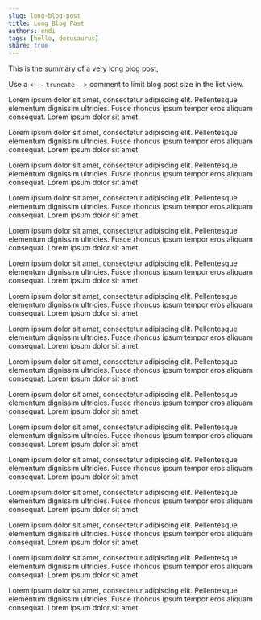 ```yaml
---  
slug: long-blog-post  
title: Long Blog Post  
authors: endi  
tags: [hello, docusaurus]  
share: true  
---  
```

  
This is the summary of a very long blog post,  
  
Use a `<!--` `truncate` `-->` comment to limit blog post size in the list view.  
  
<!--truncate-->  
  
Lorem ipsum dolor sit amet, consectetur adipiscing elit. Pellentesque elementum dignissim ultricies. Fusce rhoncus ipsum tempor eros aliquam consequat. Lorem ipsum dolor sit amet  
  
Lorem ipsum dolor sit amet, consectetur adipiscing elit. Pellentesque elementum dignissim ultricies. Fusce rhoncus ipsum tempor eros aliquam consequat. Lorem ipsum dolor sit amet  
  
Lorem ipsum dolor sit amet, consectetur adipiscing elit. Pellentesque elementum dignissim ultricies. Fusce rhoncus ipsum tempor eros aliquam consequat. Lorem ipsum dolor sit amet  
  
Lorem ipsum dolor sit amet, consectetur adipiscing elit. Pellentesque elementum dignissim ultricies. Fusce rhoncus ipsum tempor eros aliquam consequat. Lorem ipsum dolor sit amet  
  
Lorem ipsum dolor sit amet, consectetur adipiscing elit. Pellentesque elementum dignissim ultricies. Fusce rhoncus ipsum tempor eros aliquam consequat. Lorem ipsum dolor sit amet  
  
Lorem ipsum dolor sit amet, consectetur adipiscing elit. Pellentesque elementum dignissim ultricies. Fusce rhoncus ipsum tempor eros aliquam consequat. Lorem ipsum dolor sit amet  
  
Lorem ipsum dolor sit amet, consectetur adipiscing elit. Pellentesque elementum dignissim ultricies. Fusce rhoncus ipsum tempor eros aliquam consequat. Lorem ipsum dolor sit amet  
  
Lorem ipsum dolor sit amet, consectetur adipiscing elit. Pellentesque elementum dignissim ultricies. Fusce rhoncus ipsum tempor eros aliquam consequat. Lorem ipsum dolor sit amet  
  
Lorem ipsum dolor sit amet, consectetur adipiscing elit. Pellentesque elementum dignissim ultricies. Fusce rhoncus ipsum tempor eros aliquam consequat. Lorem ipsum dolor sit amet  
  
Lorem ipsum dolor sit amet, consectetur adipiscing elit. Pellentesque elementum dignissim ultricies. Fusce rhoncus ipsum tempor eros aliquam consequat. Lorem ipsum dolor sit amet  
  
Lorem ipsum dolor sit amet, consectetur adipiscing elit. Pellentesque elementum dignissim ultricies. Fusce rhoncus ipsum tempor eros aliquam consequat. Lorem ipsum dolor sit amet  
  
Lorem ipsum dolor sit amet, consectetur adipiscing elit. Pellentesque elementum dignissim ultricies. Fusce rhoncus ipsum tempor eros aliquam consequat. Lorem ipsum dolor sit amet  
  
Lorem ipsum dolor sit amet, consectetur adipiscing elit. Pellentesque elementum dignissim ultricies. Fusce rhoncus ipsum tempor eros aliquam consequat. Lorem ipsum dolor sit amet  
  
Lorem ipsum dolor sit amet, consectetur adipiscing elit. Pellentesque elementum dignissim ultricies. Fusce rhoncus ipsum tempor eros aliquam consequat. Lorem ipsum dolor sit amet  
  
Lorem ipsum dolor sit amet, consectetur adipiscing elit. Pellentesque elementum dignissim ultricies. Fusce rhoncus ipsum tempor eros aliquam consequat. Lorem ipsum dolor sit amet  
  
Lorem ipsum dolor sit amet, consectetur adipiscing elit. Pellentesque elementum dignissim ultricies. Fusce rhoncus ipsum tempor eros aliquam consequat. Lorem ipsum dolor sit amet  
